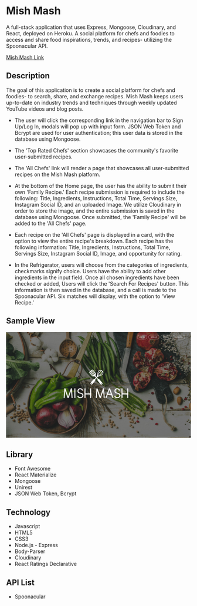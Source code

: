 # Mish Mash

A full-stack application that uses Express, Mongoose, Cloudinary, and React, deployed on Heroku.
A social platform for chefs and foodies to access and share food inspirations, trends, and recipes- utilizing the Spoonacular API.

[Mish Mash Link](https://guarded-depths-70836.herokuapp.com/ "Mish-Mash Link")

## Description

The goal of this application is to create a social platform for chefs and foodies- to search, share, and exchange recipes.
Mish Mash keeps users up-to-date on industry trends and techniques through weekly updated YouTube videos and blog posts.

- The user will click the corresponding link in the navigation bar to Sign Up/Log In, modals will pop up with input form. JSON Web Token and Bcrypt are used for user authentication; this user data is stored in the database using Mongoose.

- The 'Top Rated Chefs' section showcases the community's favorite user-submitted recipes.

- The 'All Chefs' link will render a page that showcases all user-submitted recipes on the Mish Mash platform.

- At the bottom of the Home page, the user has the ability to submit their own 'Family Recipe.' Each recipe submission is required to include the following: Title, Ingredients, Instructions, Total Time, Servings Size, Instagram Social ID, and an uploaded Image. We utilize Cloudinary in order to store the image, and the entire submission is saved in the database using Mongoose. Once submitted, the 'Family Recipe' will be added to the 'All Chefs' page.

- Each recipe on the 'All Chefs' page is displayed in a card, with the option to view the entire recipe's breakdown. Each recipe has the following information: Title, Ingredients, Instructions, Total Time, Servings Size, Instagram Social ID, Image, and opportunity for rating.

- In the Refrigerator, users will choose from the categories of ingredients, checkmarks signify choice. Users have the ability to add other ingredients in the input field. Once all chosen ingredients have been checked or added, Users will click the 'Search For Recipes' button. This information is then saved in the database, and a call is made to the Spoonacular API. Six matches will display, with the option to 'View Recipe.'

## Sample View

![Mish Mash App Screenshot](/client/public/images/screenshot.jpg/)

## Library

- Font Awesome
- React Materialize
- Mongoose
- Unirest
- JSON Web Token, Bcrypt

## Technology

- Javascript
- HTML5
- CSS3
- Node.js - Express
- Body-Parser
- Cloudinary
- React Ratings Declarative

## API List

- Spoonacular
